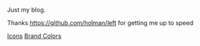 Just my blog.

Thanks https://github.com/holman/left for getting me up to speed

[Icons](https://github.com/simple-icons/simple-icons)
[Brand Colors](https://brandcolors.net/)
